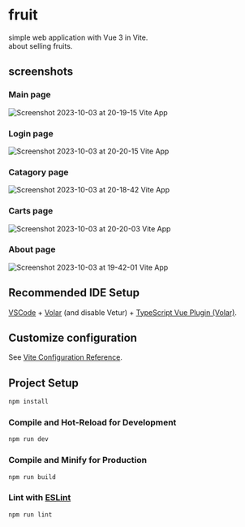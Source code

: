 # fruit

simple web application with Vue 3 in Vite.  
about selling fruits.
## screenshots

### Main page
![Screenshot 2023-10-03 at 20-19-15 Vite App](https://github.com/guipelder/vue_fruitter/assets/79325164/aeeaa92e-61f0-41fd-a5b8-b4b82063d60e)


### Login page
![Screenshot 2023-10-03 at 20-20-15 Vite App](https://github.com/guipelder/vue_fruitter/assets/79325164/7122e8a5-44cf-415a-b93a-00e7bead0980)


### Catagory page
![Screenshot 2023-10-03 at 20-18-42 Vite App](https://github.com/guipelder/vue_fruitter/assets/79325164/52bd8849-5aa5-487a-acbb-727fb7c979f7)

### Carts page
![Screenshot 2023-10-03 at 20-20-03 Vite App](https://github.com/guipelder/vue_fruitter/assets/79325164/bf417ffc-2002-419c-82ed-834ed32fddcc)


### About page
![Screenshot 2023-10-03 at 19-42-01 Vite App](https://github.com/guipelder/vue_fruitter/assets/79325164/a5ff52f8-61a5-4bf4-9519-2ccfdeaa409b)


## Recommended IDE Setup

[VSCode](https://code.visualstudio.com/) + [Volar](https://marketplace.visualstudio.com/items?itemName=Vue.volar) (and disable Vetur) + [TypeScript Vue Plugin (Volar)](https://marketplace.visualstudio.com/items?itemName=Vue.vscode-typescript-vue-plugin).

## Customize configuration

See [Vite Configuration Reference](https://vitejs.dev/config/).

## Project Setup

```sh
npm install
```

### Compile and Hot-Reload for Development

```sh
npm run dev
```

### Compile and Minify for Production

```sh
npm run build
```

### Lint with [ESLint](https://eslint.org/)

```sh
npm run lint
```
